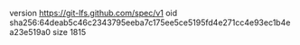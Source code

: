 version https://git-lfs.github.com/spec/v1
oid sha256:64deab5c46c2343795eeba7c175ee5ce5195fd4e271cc4e93ec1b4ea23e519a0
size 1815
